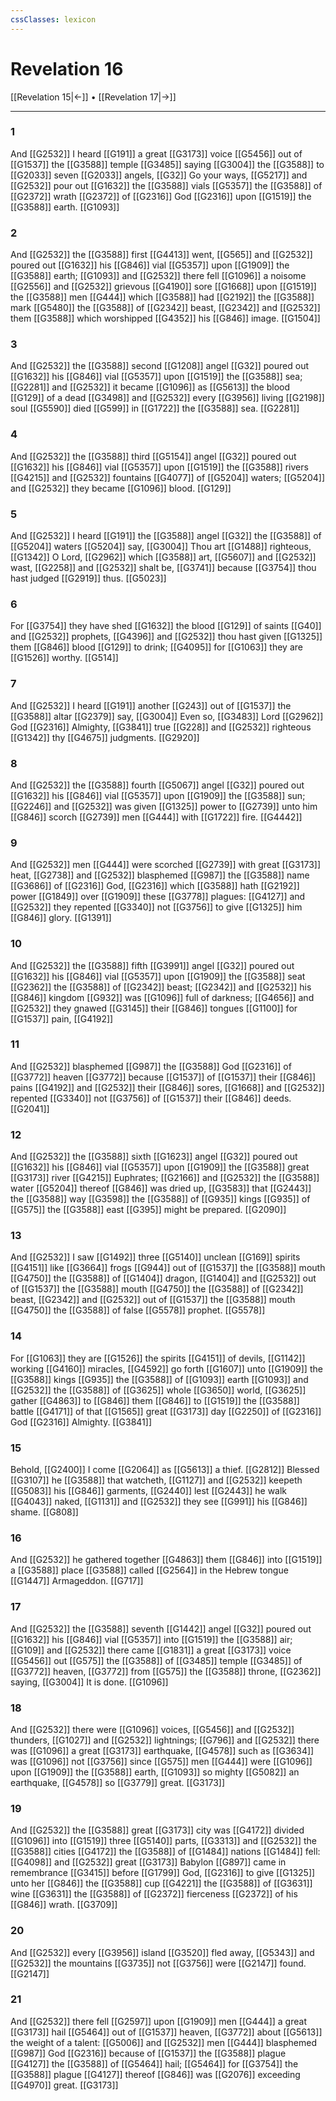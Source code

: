 ```yaml
---
cssClasses: lexicon
---
```

# Revelation 16

[[Revelation 15|←]] • [[Revelation 17|→]]

---

### 1
And [[G2532]] I heard [[G191]] a great [[G3173]] voice [[G5456]] out of [[G1537]] the [[G3588]] temple [[G3485]] saying [[G3004]] the [[G3588]] to [[G2033]] seven [[G2033]] angels, [[G32]] Go your ways, [[G5217]] and [[G2532]] pour out [[G1632]] the [[G3588]] vials [[G5357]] the [[G3588]] of [[G2372]] wrath [[G2372]] of [[G2316]] God [[G2316]] upon [[G1519]] the [[G3588]] earth. [[G1093]]

### 2
And [[G2532]] the [[G3588]] first [[G4413]] went, [[G565]] and [[G2532]] poured out [[G1632]] his [[G846]] vial [[G5357]] upon [[G1909]] the [[G3588]] earth; [[G1093]] and [[G2532]] there fell [[G1096]] a noisome [[G2556]] and [[G2532]] grievous [[G4190]] sore [[G1668]] upon [[G1519]] the [[G3588]] men [[G444]] which [[G3588]] had [[G2192]] the [[G3588]] mark [[G5480]] the [[G3588]] of [[G2342]] beast, [[G2342]] and [[G2532]] them [[G3588]] which worshipped [[G4352]] his [[G846]] image. [[G1504]]

### 3
And [[G2532]] the [[G3588]] second [[G1208]] angel [[G32]] poured out [[G1632]] his [[G846]] vial [[G5357]] upon [[G1519]] the [[G3588]] sea; [[G2281]] and [[G2532]] it became [[G1096]] as [[G5613]] the blood [[G129]] of a dead [[G3498]] and [[G2532]] every [[G3956]] living [[G2198]] soul [[G5590]] died [[G599]] in [[G1722]] the [[G3588]] sea. [[G2281]]

### 4
And [[G2532]] the [[G3588]] third [[G5154]] angel [[G32]] poured out [[G1632]] his [[G846]] vial [[G5357]] upon [[G1519]] the [[G3588]] rivers [[G4215]] and [[G2532]] fountains [[G4077]] of [[G5204]] waters; [[G5204]] and [[G2532]] they became [[G1096]] blood. [[G129]]

### 5
And [[G2532]] I heard [[G191]] the [[G3588]] angel [[G32]] the [[G3588]] of [[G5204]] waters [[G5204]] say, [[G3004]] Thou art [[G1488]] righteous, [[G1342]] O Lord, [[G2962]] which [[G3588]] art, [[G5607]] and [[G2532]] wast, [[G2258]] and [[G2532]] shalt be, [[G3741]] because [[G3754]] thou hast judged [[G2919]] thus. [[G5023]]

### 6
For [[G3754]] they have shed [[G1632]] the blood [[G129]] of saints [[G40]] and [[G2532]] prophets, [[G4396]] and [[G2532]] thou hast given [[G1325]] them [[G846]] blood [[G129]] to drink; [[G4095]] for [[G1063]] they are [[G1526]] worthy. [[G514]]

### 7
And [[G2532]] I heard [[G191]] another [[G243]] out of [[G1537]] the [[G3588]] altar [[G2379]] say, [[G3004]] Even so, [[G3483]] Lord [[G2962]] God [[G2316]] Almighty, [[G3841]] true [[G228]] and [[G2532]] righteous [[G1342]] thy [[G4675]] judgments. [[G2920]]

### 8
And [[G2532]] the [[G3588]] fourth [[G5067]] angel [[G32]] poured out [[G1632]] his [[G846]] vial [[G5357]] upon [[G1909]] the [[G3588]] sun; [[G2246]] and [[G2532]] was given [[G1325]] power to [[G2739]] unto him [[G846]] scorch [[G2739]] men [[G444]] with [[G1722]] fire. [[G4442]]

### 9
And [[G2532]] men [[G444]] were scorched [[G2739]] with great [[G3173]] heat, [[G2738]] and [[G2532]] blasphemed [[G987]] the [[G3588]] name [[G3686]] of [[G2316]] God, [[G2316]] which [[G3588]] hath [[G2192]] power [[G1849]] over [[G1909]] these [[G3778]] plagues: [[G4127]] and [[G2532]] they repented [[G3340]] not [[G3756]] to give [[G1325]] him [[G846]] glory. [[G1391]]

### 10
And [[G2532]] the [[G3588]] fifth [[G3991]] angel [[G32]] poured out [[G1632]] his [[G846]] vial [[G5357]] upon [[G1909]] the [[G3588]] seat [[G2362]] the [[G3588]] of [[G2342]] beast; [[G2342]] and [[G2532]] his [[G846]] kingdom [[G932]] was [[G1096]] full of darkness; [[G4656]] and [[G2532]] they gnawed [[G3145]] their [[G846]] tongues [[G1100]] for [[G1537]] pain, [[G4192]]

### 11
And [[G2532]] blasphemed [[G987]] the [[G3588]] God [[G2316]] of [[G3772]] heaven [[G3772]] because [[G1537]] of [[G1537]] their [[G846]] pains [[G4192]] and [[G2532]] their [[G846]] sores, [[G1668]] and [[G2532]] repented [[G3340]] not [[G3756]] of [[G1537]] their [[G846]] deeds. [[G2041]]

### 12
And [[G2532]] the [[G3588]] sixth [[G1623]] angel [[G32]] poured out [[G1632]] his [[G846]] vial [[G5357]] upon [[G1909]] the [[G3588]] great [[G3173]] river [[G4215]] Euphrates; [[G2166]] and [[G2532]] the [[G3588]] water [[G5204]] thereof [[G846]] was dried up, [[G3583]] that [[G2443]] the [[G3588]] way [[G3598]] the [[G3588]] of [[G935]] kings [[G935]] of [[G575]] the [[G3588]] east [[G395]] might be prepared. [[G2090]]

### 13
And [[G2532]] I saw [[G1492]] three [[G5140]] unclean [[G169]] spirits [[G4151]] like [[G3664]] frogs [[G944]] out of [[G1537]] the [[G3588]] mouth [[G4750]] the [[G3588]] of [[G1404]] dragon, [[G1404]] and [[G2532]] out of [[G1537]] the [[G3588]] mouth [[G4750]] the [[G3588]] of [[G2342]] beast, [[G2342]] and [[G2532]] out of [[G1537]] the [[G3588]] mouth [[G4750]] the [[G3588]] of false [[G5578]] prophet. [[G5578]]

### 14
For [[G1063]] they are [[G1526]] the spirits [[G4151]] of devils, [[G1142]] working [[G4160]] miracles, [[G4592]] go forth [[G1607]] unto [[G1909]] the [[G3588]] kings [[G935]] the [[G3588]] of [[G1093]] earth [[G1093]] and [[G2532]] the [[G3588]] of [[G3625]] whole [[G3650]] world, [[G3625]] gather [[G4863]] to [[G846]] them [[G846]] to [[G1519]] the [[G3588]] battle [[G4171]] of that [[G1565]] great [[G3173]] day [[G2250]] of [[G2316]] God [[G2316]] Almighty. [[G3841]]

### 15
Behold, [[G2400]] I come [[G2064]] as [[G5613]] a thief. [[G2812]] Blessed [[G3107]] he [[G3588]] that watcheth, [[G1127]] and [[G2532]] keepeth [[G5083]] his [[G846]] garments, [[G2440]] lest [[G2443]] he walk [[G4043]] naked, [[G1131]] and [[G2532]] they see [[G991]] his [[G846]] shame. [[G808]]

### 16
And [[G2532]] he gathered together [[G4863]] them [[G846]] into [[G1519]] a [[G3588]]  place [[G3588]] called [[G2564]] in the Hebrew tongue [[G1447]] Armageddon. [[G717]]

### 17
And [[G2532]] the [[G3588]] seventh [[G1442]] angel [[G32]] poured out [[G1632]] his [[G846]] vial [[G5357]] into [[G1519]] the [[G3588]] air; [[G109]] and [[G2532]] there came [[G1831]] a great [[G3173]] voice [[G5456]] out [[G575]] the [[G3588]] of [[G3485]] temple [[G3485]] of [[G3772]] heaven, [[G3772]] from [[G575]] the [[G3588]] throne, [[G2362]] saying, [[G3004]] It is done. [[G1096]]

### 18
And [[G2532]] there were [[G1096]] voices, [[G5456]] and [[G2532]] thunders, [[G1027]] and [[G2532]] lightnings; [[G796]] and [[G2532]] there was [[G1096]] a great [[G3173]] earthquake, [[G4578]] such as [[G3634]] was [[G1096]] not [[G3756]] since [[G575]] men [[G444]] were [[G1096]] upon [[G1909]] the [[G3588]] earth, [[G1093]] so mighty [[G5082]] an earthquake, [[G4578]] so [[G3779]] great. [[G3173]]

### 19
And [[G2532]] the [[G3588]] great [[G3173]] city was [[G4172]] divided [[G1096]] into [[G1519]] three [[G5140]] parts, [[G3313]] and [[G2532]] the [[G3588]] cities [[G4172]] the [[G3588]] of [[G1484]] nations [[G1484]] fell: [[G4098]] and [[G2532]] great [[G3173]] Babylon [[G897]] came in remembrance [[G3415]] before [[G1799]] God, [[G2316]] to give [[G1325]] unto her [[G846]] the [[G3588]] cup [[G4221]] the [[G3588]] of [[G3631]] wine [[G3631]] the [[G3588]] of [[G2372]] fierceness [[G2372]] of his [[G846]] wrath. [[G3709]]

### 20
And [[G2532]] every [[G3956]] island [[G3520]] fled away, [[G5343]] and [[G2532]] the mountains [[G3735]] not [[G3756]] were [[G2147]] found. [[G2147]]

### 21
And [[G2532]] there fell [[G2597]] upon [[G1909]] men [[G444]] a great [[G3173]] hail [[G5464]] out of [[G1537]] heaven, [[G3772]] about [[G5613]] the weight of a talent: [[G5006]] and [[G2532]] men [[G444]] blasphemed [[G987]] God [[G2316]] because of [[G1537]] the [[G3588]] plague [[G4127]] the [[G3588]] of [[G5464]] hail; [[G5464]] for [[G3754]] the [[G3588]] plague [[G4127]] thereof [[G846]] was [[G2076]] exceeding [[G4970]] great. [[G3173]]